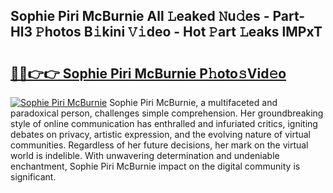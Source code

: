 ## Sophie Piri McBurnie All 𝙻eaked 𝙽u𝚍es - Part-Hl3 𝙿hotos B𝚒kini 𝚅𝚒deo - Hot 𝙿art 𝙻eaks lMPxT

# <h2><a href="http://ld35eq1.urlbe.top/?page=Sophie+Piri+McBurnie">🔗🔗👉👉 Sophie Piri McBurnie P𝚑oto𝚜Vid𝚎o</a></h2>

[![Sophie Piri McBurnie](https://i.imgur.com/eBuTRDB.gif)](http://ld35eq1.urlbe.top/?page=Sophie+Piri+McBurnie)
Sophie Piri McBurnie, a multifaceted and paradoxical person, challenges simple comprehension. Her groundbreaking style of online communication has enthralled and infuriated critics, igniting debates on privacy, artistic expression, and the evolving nature of virtual communities. Regardless of her future decisions, her mark on the virtual world is indelible. With unwavering determination and undeniable enchantment, Sophie Piri McBurnie impact on the digital community is significant.
